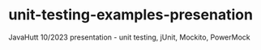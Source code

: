 # unit-testing-examples-presenation
JavaHutt 10/2023 presentation - unit testing, jUnit, Mockito, PowerMock
